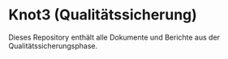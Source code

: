 Knot3 (Qualitätssicherung)
========================

Dieses Repository enthält alle Dokumente und Berichte aus der Qualitätssicherungsphase.
